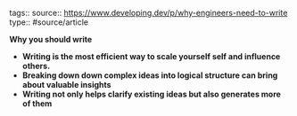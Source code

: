 tags::
source:: https://www.developing.dev/p/why-engineers-need-to-write
type:: #source/article

**Why you should write**

- **Writing is the most efficient way to scale yourself self and influence others.**
- **Breaking down down complex ideas into logical structure can bring about valuable insights**
- **Writing not only helps clarify existing ideas but also generates more of them**
